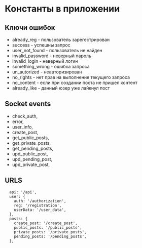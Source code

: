 # Константы в приложении

## Ключи ошибок
- already_reg - пользователь зарегестрирован
- success - успешны запрос
- user_not_found - пользователь не найден
- invalid_password - неверный пароль
- invalid_login - неверный логин
- something_wrong - ошибка запроса
- un_autorized - неавторизирован
- no_rights - нет прав на выполнение текущего запроса
- no_content - если при создании поста не пришел контент
- already_like - данный юзер уже лайкнул пост

## Socket events
- check_auth,
- error,
- user_info,
- create_post,
- get_public_posts,
- get_private_posts,
- get_pending_posts,
- upd_public_post,
- upd_pending_post,
- upd_private_post,

## URLS
```
  api: '/api',
  user: {
    auth: '/authorization',
    reg: '/registration',
    userData: '/user_data',
  },
  posts: {
    create_post: '/create_post',
    public_posts: '/public_posts',
    private_posts: '/private_posts',
    pending_posts: '/pending_posts',
  },
```